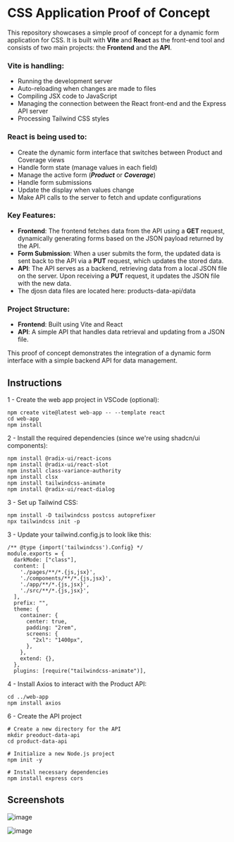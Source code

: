 
# CSS Application Proof of Concept

This repository showcases a simple proof of concept for a dynamic form application for CSS. It is built with **Vite** and **React** as the front-end tool and consists of two main projects: the **Frontend** and the **API**.

### Vite is handling:
- Running the development server
- Auto-reloading when changes are made to files
- Compiling JSX code to JavaScript
- Managing the connection between the React front-end and the Express API server
- Processing Tailwind CSS styles

### React is being used to:
- Create the dynamic form interface that switches between Product and Coverage views
- Handle form state (manage values in each field)
- Manage the active form (***Product*** or ***Coverage***)
- Handle form submissions
- Update the display when values change
- Make API calls to the server to fetch and update configurations


### Key Features:
- **Frontend**: The frontend fetches data from the API using a **GET** request, dynamically generating forms based on the JSON payload returned by the API.
- **Form Submission**: When a user submits the form, the updated data is sent back to the API via a **PUT** request, which updates the stored data.
- **API**: The API serves as a backend, retrieving data from a local JSON file on the server. Upon receiving a **PUT** request, it updates the JSON file with the new data.
- The djosn data files are located here: products-data-api/data

### Project Structure:
- **Frontend**: Built using Vite and React
- **API**: A simple API that handles data retrieval and updating from a JSON file.

This proof of concept demonstrates the integration of a dynamic form interface with a simple backend API for data management.

## Instructions


1 - Create the web app project in VSCode (optional):

    npm create vite@latest web-app -- --template react
    cd web-app
    npm install

2 - Install the required dependencies (since we're using shadcn/ui components):

    npm install @radix-ui/react-icons
    npm install @radix-ui/react-slot
    npm install class-variance-authority
    npm install clsx
    npm install tailwindcss-animate
    npm install @radix-ui/react-dialog


3 - Set up Tailwind CSS:

    npm install -D tailwindcss postcss autoprefixer
    npx tailwindcss init -p

3 - Update your tailwind.config.js to look like this:

    /** @type {import('tailwindcss').Config} */
    module.exports = {
      darkMode: ["class"],
      content: [
        './pages/**/*.{js,jsx}',
        './components/**/*.{js,jsx}',
        './app/**/*.{js,jsx}',
        './src/**/*.{js,jsx}',
      ],
      prefix: "",
      theme: {
        container: {
          center: true,
          padding: "2rem",
          screens: {
            "2xl": "1400px",
          },
        },
        extend: {},
      },
      plugins: [require("tailwindcss-animate")],


4 - Install Axios to interact with the Product API:

    cd ../web-app
    npm install axios


6 - Create the API project

    # Create a new directory for the API
    mkdir preoduct-data-api
    cd product-data-api
    
    # Initialize a new Node.js project
    npm init -y
    
    # Install necessary dependencies
    npm install express cors

 ## Screenshots   

![image](https://github.com/user-attachments/assets/c95e7ba6-a30a-4cdf-81bd-c66c9f010010)



![image](https://github.com/user-attachments/assets/bc04aad5-cfc4-425b-a244-9ee0be7af9ba)


